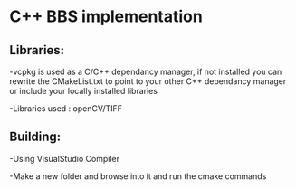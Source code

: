 # C++ BBS implementation
## Libraries:
-vcpkg is used as a C/C++ dependancy manager, if not installed you can rewrite the CMakeList.txt to point to your other C++ dependancy manager or  include your locally installed libraries

-Libraries used : openCV/TIFF
## Building:
-Using VisualStudio Compiler

-Make a new folder and browse into it and run the cmake commands
